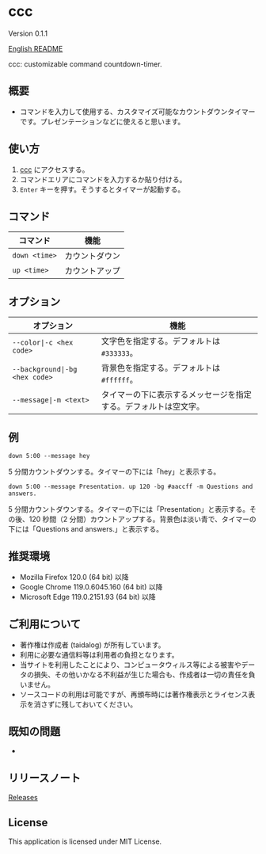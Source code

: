 # ccc

Version 0.1.1

[English README](README.md)

ccc: customizable command countdown-timer.

## 概要

- コマンドを入力して使用する、カスタマイズ可能なカウントダウンタイマーです。プレゼンテーションなどに使えると思います。

## 使い方

1. [ccc](https://taidalog.github.io/ccc/) にアクセスする。
1. コマンドエリアにコマンドを入力するか貼り付ける。
1. `Enter` キーを押す。そうするとタイマーが起動する。

## コマンド

| コマンド      | 機能           |
| ------------- | -------------- |
| `down <time>` | カウントダウン |
| `up <time>`   | カウントアップ |

## オプション

| オプション                     | 機能                                                             |
| ------------------------------ | ---------------------------------------------------------------- |
| `--color\|-c <hex code>`       | 文字色を指定する。デフォルトは `#333333`。                       |
| `--background\|-bg <hex code>` | 背景色を指定する。デフォルトは `#ffffff`。                       |
| `--message\|-m <text>`         | タイマーの下に表示するメッセージを指定する。デフォルトは空文字。 |

## 例

```
down 5:00 --message hey
```

5 分間カウントダウンする。タイマーの下には「hey」と表示する。

```
down 5:00 --message Presentation. up 120 -bg #aaccff -m Questions and answers.
```

5 分間カウントダウンする。タイマーの下には「Presentation」と表示する。その後、120 秒間（2 分間）カウントアップする。背景色は淡い青で、タイマーの下には「Questions and answers.」と表示する。

## 推奨環境

- Mozilla Firefox 120.0 (64 bit) 以降
- Google Chrome 119.0.6045.160 (64 bit) 以降
- Microsoft Edge 119.0.2151.93 (64 bit) 以降

## ご利用について

- 著作権は作成者 (taidalog) が所有しています。
- 利用に必要な通信料等は利用者の負担となります。
- 当サイトを利用したことにより、コンピュータウィルス等による被害やデータの損失、その他いかなる不利益が生じた場合も、作成者は一切の責任を負いません。
- ソースコードの利用は可能ですが、再頒布時には著作権表示とライセンス表示を消さずに残しておいてください。

## 既知の問題

-

## リリースノート

[Releases](https://github.com/taidalog/ccc/releases)

## License

This application is licensed under MIT License.
